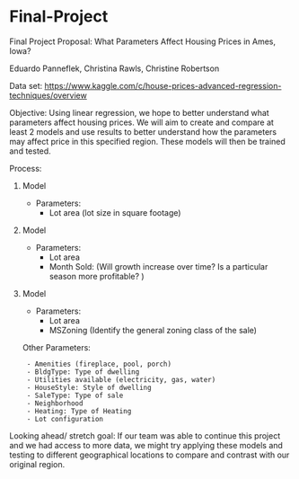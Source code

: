 # Final-Project

Final Project Proposal: What Parameters Affect Housing Prices in Ames, Iowa?

Eduardo Panneflek, Christina Rawls, Christine Robertson

Data set: https://www.kaggle.com/c/house-prices-advanced-regression-techniques/overview

Objective:
Using linear regression, we hope to better understand what parameters affect housing prices. We will aim to create and compare at least 2 models and use results to better understand how the parameters may affect price in this specified region. These models will then be trained and tested.

Process:

1) Model
	- Parameters:
		- Lot area (lot size in square footage)

2) Model 
	- Parameters:
		- Lot area
		- Month Sold: (Will growth increase over time? Is a particular season more profitable? )

3) Model
	- Parameters:
		- Lot area
		- MSZoning (Identify the general zoning class of the sale)

	Other Parameters:
	 
		- Amenities (fireplace, pool, porch)
		- BldgType: Type of dwelling 
		- Utilities available (electricity, gas, water)
		- HouseStyle: Style of dwelling
		- SaleType: Type of sale
		- Neighborhood
		- Heating: Type of Heating
		- Lot configuration

Looking ahead/ stretch goal:
If our team was able to continue this project and we had access to more data, we might try applying these models and testing to different geographical locations to compare and contrast with our original region.
